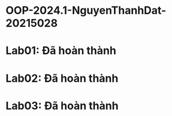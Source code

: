 # OOP-2024.1-NguyenThanhDat-20215028
# Lab01: Đã hoàn thành 
# Lab02: Đã hoàn thành
# Lab03: Đã hoàn thành
